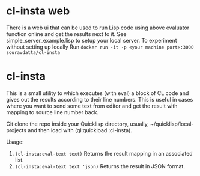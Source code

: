 cl-insta web
================

There is a web ui that can be used to run Lisp code using above evaluator function online and get the results next to it.
See simple_server_example.lisp to setup your local server. To experiment without setting up locally
Run `docker run -it -p <your machine port>:3000 souravdatta/cl-insta`


cl-insta
============

This is a small utility to which executes (with eval) a block of CL code and gives out the results according to their line numbers. 
This is useful in cases where you want to send some text from editor and get the result with mapping to source line number back.

Git clone the repo inside your Quicklisp directory, usually, ~/quicklisp/local-projects and then load with (ql:quickload :cl-insta).

Usage:

1. `(cl-insta:eval-text text)`  Returns the result mapping in an associated list.
2. `(cl-insta:eval-text text 'json)`  Returns the result in JSON format.

